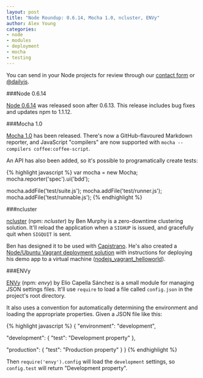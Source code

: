 ```yaml
---
layout: post
title: "Node Roundup: 0.6.14, Mocha 1.0, ncluster, ENVy"
author: Alex Young
categories: 
- node
- modules
- deployment
- mocha
- testing
---
```


<div class="intro">
You can send in your Node projects for review through our <a href="/contact.html">contact form</a> or <a href="http://twitter.com/dailyjs">@dailyjs</a>.
</div>

###Node 0.6.14

[Node 0.6.14](http://blog.nodejs.org/2012/03/23/version-0-6-14-stable/) was released soon after 0.6.13.  This release includes bug fixes and updates npm to 1.1.12.

###Mocha 1.0

[Mocha 1.0](http://tjholowaychuk.com/post/19843730724/mocha-1-0) has been released.  There's now a GitHub-flavoured Markdown reporter, and JavaScript "compilers" are now supported with `mocha --compilers coffee:coffee-script`.

An API has also been added, so it's possible to programatically create tests:

{% highlight javascript %}
var mocha = new Mocha;
mocha.reporter('spec').ui('bdd');

mocha.addFile('test/suite.js');
mocha.addFile('test/runner.js');
mocha.addFile('test/runnable.js');
{% endhighlight %}

###ncluster

[ncluster](https://github.com/benmmurphy/ncluster) (npm: _ncluster_) by Ben Murphy is a zero-downtime clustering solution.  It'll reload the application when a `SIGHUP` is issued, and gracefully quit when `SIGQUIT` is sent.

Ben has designed it to be used with [Capistrano](http://capify.org).  He's also created a [Node/Ubuntu Vagrant deployment solution](https://github.com/benmmurphy/nodejs_vagrant) with instructions for deploying his demo app to a virtual machine ([nodejs_vagrant_helloworld](https://github.com/benmmurphy/nodejs_vagrant_helloworld)).

###ENVy

[ENVy](https://github.com/eliOcs/node-envy) (npm: _envy_) by Elio Capella Sánchez is a small module for managing JSON settings files.  It'll use `require` to load a file called `config.json` in the project's root directory.

It also uses a convention for automatically determining the environment and loading the appropriate properties.  Given a JSON file like this:

{% highlight javascript %}
{
  "environment": "development",

  "development": {
    "test": "Development property"
  },

  "production": {
    "test": "Production property"
  }
}
{% endhighlight %}

Then `require('envy').config` will load the `development` settings, so `config.test` will return "Development property".
